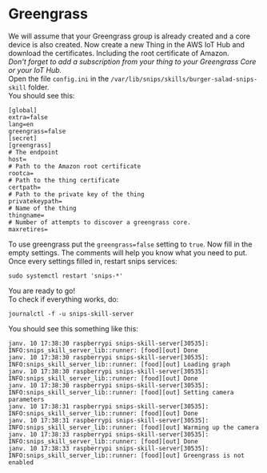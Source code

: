 # Greengrass
We will assume that your Greengrass group is already created and a core device is also created.
Now create a new Thing in the AWS IoT Hub and download the certificates. Including the root certificate of Amazon.  
*Don't forget to add a subscription from your thing to your Greengrass Core or your IoT Hub.*  
Open the file `config.ini` in the `/var/lib/snips/skills/burger-salad-snips-skill` folder.  
You should see this:
```
[global]
extra=false
lang=en
greengrass=false
[secret]
[greengrass]
# The endpoint
host=
# Path to the Amazon root certificate
rootca=
# Path to the thing certificate
certpath=
# Path to the private key of the thing
privatekeypath=
# Name of the thing
thingname=
# Number of attempts to discover a greengrass core.
maxretires=
```
To use greengrass put the `greengrass=false` setting to `true`.
Now fill in the empty settings. The comments will help you know what you need to put.  
Once every settings filled in, restart snips services:
```
sudo systemctl restart 'snips-*'
```
You are ready to go!  
To check if everything works, do:
```
journalctl -f -u snips-skill-server
```
You should see this something like this:
```
janv. 10 17:38:30 raspberrypi snips-skill-server[30535]: INFO:snips_skill_server_lib::runner: [food][out] Done
janv. 10 17:38:30 raspberrypi snips-skill-server[30535]: INFO:snips_skill_server_lib::runner: [food][out] Loading graph
janv. 10 17:38:30 raspberrypi snips-skill-server[30535]: INFO:snips_skill_server_lib::runner: [food][out] Done
janv. 10 17:38:30 raspberrypi snips-skill-server[30535]: INFO:snips_skill_server_lib::runner: [food][out] Setting camera parameters
janv. 10 17:38:31 raspberrypi snips-skill-server[30535]: INFO:snips_skill_server_lib::runner: [food][out] Done
janv. 10 17:38:31 raspberrypi snips-skill-server[30535]: INFO:snips_skill_server_lib::runner: [food][out] Warming up the camera
janv. 10 17:38:33 raspberrypi snips-skill-server[30535]: INFO:snips_skill_server_lib::runner: [food][out] Done
janv. 10 17:38:33 raspberrypi snips-skill-server[30535]: INFO:snips_skill_server_lib::runner: [food][out] Greengrass is not enabled
```
